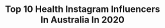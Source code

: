 ---
title: Top 10 Health Instagram Influencers In Australia In 2020
description: >-
  Find top health Instagram influencers in Australia in 2020. Most popular hashtags: #stayhome #makeup #melbourne #love.
platform: Instagram
profiles:
  - username: "viora.nl"
    fullname: >-
      Viora
    location: "Australia"
    followers: 36554
    engagement: 1070
    commentsToLikes: 0.050769
    avatar: "https://scontent-ams4-1.cdninstagram.com/v/t51.2885-19/s320x320/15802192_1380692985327071_7634886431197888512_a.jpg?_nc_ht=scontent-ams4-1.cdninstagram.com&_nc_ohc=8AIvnIbWuDUAX-7PJ9X&oh=27e26f09cf7c96b53df2e5a5852dae32&oe=5EB7DE2A"
    verified: false
    hashtags: "#wereldreis, #vooraltijdeenbeetjekind, #ikbenvioraenikhouvanchipsenunicorns, #elkedagleuker"
  - username: "love.christina.xo"
    fullname: >-
      ✨Christina✨
    location: "Australia"
    followers: 155448
    engagement: 412
    commentsToLikes: 0.092206
    avatar: "https://scontent-lhr8-1.cdninstagram.com/v/t51.2885-19/s320x320/65912303_372043036786747_2431115540106838016_n.jpg?_nc_ht=scontent-lhr8-1.cdninstagram.com&_nc_ohc=X42UIKr_T3YAX8domGx&oh=a2fe62d070115831fcb07db6f9f60c95&oe=5EBB84F4"
    verified: false
    hashtags: "#sydneyblogger, #mcaaustralia, #bondiboost, #biodegradable"
  - username: "prettyprogress23"
    fullname: >-
      🍉 Liz Claire • Skin Positivity
    location: "Australia"
    followers: 19485
    engagement: 596
    commentsToLikes: 0.093810
    avatar: "https://scontent-lhr8-1.cdninstagram.com/v/t51.2885-19/s320x320/51177594_812342985780277_5568545985413513216_n.jpg?_nc_ht=scontent-lhr8-1.cdninstagram.com&_nc_ohc=a5e_vC78FDgAX9xPCWH&oh=5ba2b632dbdbca548a2ada84372eec8e&oe=5EBB04BC"
    verified: false
    hashtags: "#skincare, #reintroduction, #minireview, #screwsociety"
  - username: "adamjhardy"
    fullname: >-
      A D A M  H A R D Y
    location: "Australia"
    followers: 33506
    engagement: 381
    commentsToLikes: 0.063284
    avatar: "https://scontent-ams4-1.cdninstagram.com/v/t51.2885-19/s320x320/89464001_2661364360766512_5691588577876508672_n.jpg?_nc_ht=scontent-ams4-1.cdninstagram.com&_nc_ohc=Jj5u_s3gp2YAX8GtcOY&oh=0421a570f07e306d376dcb70e52a2d32&oe=5EBA7AB0"
    verified: false
    hashtags: "#merryxmas, #wwmd, #whatwouldmaxxydo, #fbf"
  - username: "model_over50"
    fullname: >-
      Donna Anna
    location: "Australia"
    followers: 30805
    engagement: 674
    commentsToLikes: 0.054556
    avatar: "https://scontent-lax3-2.cdninstagram.com/v/t51.2885-19/s320x320/50052820_286216658725406_9211912827885846528_n.jpg?_nc_ht=scontent-lax3-2.cdninstagram.com&_nc_ohc=BRmA6TQMfqIAX-jsujY&oh=3edbb374b509a5dad4f66e930cd2de3e&oe=5EB5825B"
    verified: false
    hashtags: "#plantbasedwoman, #plantbasedcoach, #positivemindset, #coronaquarantine"
  - username: "maria_vaniaa"
    fullname: >-
      Maria Vania
    location: "Australia"
    followers: 1990338
    engagement: 569
    commentsToLikes: 0.019014
    avatar: "https://scontent-lhr8-1.cdninstagram.com/v/t51.2885-19/s320x320/91248202_320849982208496_6058376216564465664_n.jpg?_nc_ht=scontent-lhr8-1.cdninstagram.com&_nc_ohc=QHs4CZK7uaMAX9xlDdw&oh=d84f6d8dee17d22480b6e6ef61dbedd0&oe=5EBB503C"
    verified: true
    hashtags: "#sudahkeclickhouse, #danielwellington, #dwindonesia, #sicepathalu"
  - username: "taylortarnawskyj"
    fullname: >-
      Taylor Tarnawskyj
    location: "Australia"
    followers: 6097
    engagement: 731
    commentsToLikes: 0.086333
    avatar: "https://scontent-ams4-1.cdninstagram.com/v/t51.2885-19/s320x320/84246929_481962495757344_2790920210511560704_n.jpg?_nc_ht=scontent-ams4-1.cdninstagram.com&_nc_ohc=SNEhO6OOdS4AX_jmAN-&oh=8f7e3691d1fd54372eda1f034c0811bd&oe=5EB9C504"
    verified: false
    hashtags: "#img, #australianmodel, #lingeriemodel, #ryderwear"
  - username: "sarahjaneroza"
    fullname: >-
      SARAH ROZA
    location: "Australia"
    followers: 337287
    engagement: 220
    commentsToLikes: 0.042483
    avatar: "https://scontent-lhr8-1.cdninstagram.com/v/t51.2885-19/s320x320/88125742_204826740596899_6367922700089819136_n.jpg?_nc_ht=scontent-lhr8-1.cdninstagram.com&_nc_ohc=k9dKe8O35iMAX_Dh18l&oh=16827efb6a228f1b00aea199c6d7d62e&oe=5EBB24A7"
    verified: true
    hashtags: "#lovers, #day1, #support, #luncheon"
  - username: "courty.beaumont"
    fullname: >-
      Courtney
    location: "Australia"
    followers: 65321
    engagement: 214
    commentsToLikes: 0.044008
    avatar: "https://scontent-atl3-1.cdninstagram.com/v/t51.2885-19/s320x320/84505049_215534559578023_2052943296031883264_n.jpg?_nc_ht=scontent-atl3-1.cdninstagram.com&_nc_ohc=1cUqjLNSJKwAX8l1a1y&oh=0d4d6b3d08b23995b4f34f5a4e00a55e&oe=5EBB3117"
    verified: false
    hashtags: ""
  - username: "niluferyanyaaaaaa"
    fullname: >-
      Nilufer Yanya
    location: "Australia"
    followers: 27249
    engagement: 734
    commentsToLikes: 0.015604
    avatar: "https://scontent-atl3-1.cdninstagram.com/v/t51.2885-19/s320x320/66272019_2277025165750826_68746921577021440_n.jpg?_nc_ht=scontent-atl3-1.cdninstagram.com&_nc_ohc=DlslmgYOXV4AX-KYqFs&oh=5fe006ed8206d510ff69aa78a3808635&oe=5EBB4C24"
    verified: true
    hashtags: "#laterjools"
---